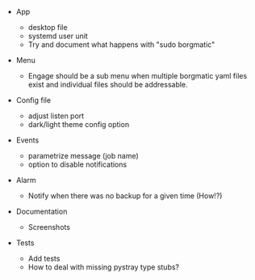 
- App
  - desktop file
  - systemd user unit
  - Try and document what happens with "sudo borgmatic"

- Menu
  - Engage should be a sub menu when multiple borgmatic
    yaml files exist and individual files should be addressable.

- Config file
  - adjust listen port
  - dark/light theme config option

- Events
  - parametrize message (job name)
  - option to disable notifications

- Alarm
  - Notify when there was no backup for a given time (How!?)

- Documentation
  - Screenshots

- Tests
  - Add tests
  - How to deal with missing pystray type stubs?
